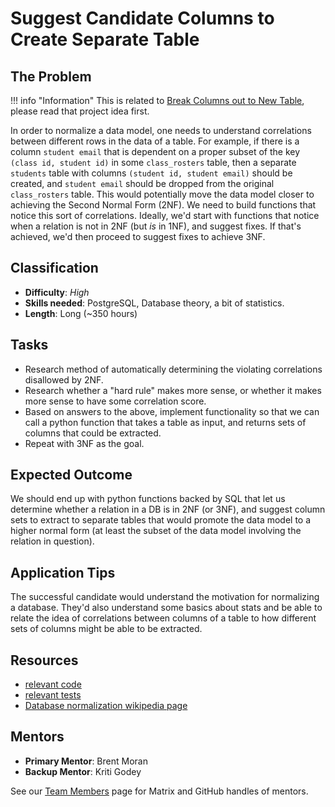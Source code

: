 # Suggest Candidate Columns to Create Separate Table

## The Problem
!!! info "Information"
    This is related to [Break Columns out to New Table](/community/gsoc/project-ideas/break-out-columns), please read that project idea first.



In order to normalize a data model, one needs to understand correlations between different rows in the data of a table.  For example, if there is a column `student email` that is dependent on a proper subset of the key `(class id, student id)` in some `class_rosters` table, then a separate `students` table with columns `(student id, student email)` should be created, and `student email` should be dropped from the original `class_rosters` table. This would potentially move the data model closer to achieving the Second Normal Form (2NF). We need to build functions that notice this sort of correlations.  Ideally, we'd start with functions that notice when a relation is not in 2NF (but _is_ in 1NF), and suggest fixes. If that's achieved, we'd then proceed to suggest fixes to achieve 3NF.

## Classification
- **Difficulty**: *High*
- **Skills needed**: PostgreSQL, Database theory, a bit of statistics.
- **Length**: Long (~350 hours)

## Tasks
- Research method of automatically determining the violating correlations disallowed by 2NF.
- Research whether a "hard rule" makes more sense, or whether it makes more sense to have some correlation score.
- Based on answers to the above, implement functionality so that we can call a python function that takes a table as input, and returns sets of columns that could be extracted.
- Repeat with 3NF as the goal.

## Expected Outcome
We should end up with python functions backed by SQL that let us determine whether a relation in a DB is in 2NF (or 3NF), and suggest column sets to extract to separate tables that would promote the data model to a higher normal form (at least the subset of the data model involving the relation in question).

## Application Tips
The successful candidate would understand the motivation for normalizing a database. They'd also understand some basics about stats and be able to relate the idea of correlations between columns of a table to how different sets of columns might be able to be extracted.

## Resources
- [relevant code](https://github.com/mathesar-foundation/mathesar/blob/afac35483cd56626778acf01df41cae9423636d5/db/tables/operations/split.py)
- [relevant tests](https://github.com/mathesar-foundation/mathesar/blob/afac35483cd56626778acf01df41cae9423636d5/db/tests/tables/operations/test_split.py)
- [Database normalization wikipedia page](https://en.wikipedia.org/wiki/Database_normalization)

## Mentors
- **Primary Mentor**: Brent Moran
- **Backup Mentor**: Kriti Godey

See our [Team Members](/team/) page for Matrix and GitHub handles of mentors.